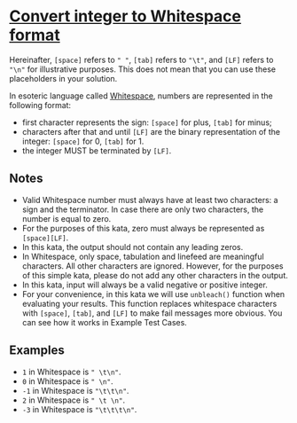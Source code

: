 # [Convert integer to Whitespace format](https://www.codewars.com/kata/convert-integer-to-whitespace-format "https://www.codewars.com/kata/55b350026cc02ac1a7000032")

Hereinafter, `[space]` refers to `" "`, `[tab]` refers to `"\t"`, and `[LF]` refers to `"\n"` for illustrative purposes. This does not mean that you can use these placeholders in your solution.

In esoteric language called [Whitespace](http://compsoc.dur.ac.uk/whitespace/), numbers are represented in the following format:

* first character represents the sign: `[space]` for plus, `[tab]` for minus;
* characters after that and until `[LF]` are the binary representation of the integer: `[space]` for 0, `[tab]` for 1.
* the integer MUST be terminated by `[LF]`.

## Notes

* Valid Whitespace number must always have at least two characters: a sign and the terminator. In case there are only two characters, the number is equal to zero.
* For the purposes of this kata, zero must always be represented as `[space][LF]`.
* In this kata, the output should not contain any leading zeros.
* In Whitespace, only space, tabulation and linefeed are meaningful characters. All other characters are ignored. However, for the purposes of this simple kata, please do not add any other characters in the output.
* In this kata, input will always be a valid negative or positive integer.
* For your convenience, in this kata we will use `unbleach()` function when evaluating your results. This function replaces whitespace characters with `[space]`, `[tab]`, and `[LF]` to make fail messages more obvious. You can see how it works in Example Test Cases.

## Examples

* `1` in Whitespace is `" \t\n"`.
* `0` in Whitespace is `" \n"`.
* `-1` in Whitespace is `"\t\t\n"`.
* `2` in Whitespace is `" \t \n"`.
* `-3` in Whitespace is `"\t\t\t\n"`.